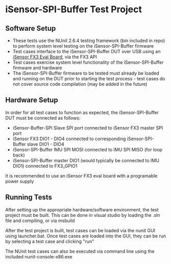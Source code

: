 # iSensor-SPI-Buffer Test Project

## Software Setup

* These tests use the NUnit 2.6.4 testing framework (bin included in repo) to perform system level testing on the iSensor-SPI-Buffer firmware
* Test cases interface to the iSensor-SPI-Buffer DUT over USB using an [iSensor FX3 Eval Board](https://github.com/juchong/iSensor-FX3-API), via the FX3 API
* Test cases exercise system level functionality of the iSensor-SPI-Buffer firmware and hardware
* The iSensor-SPI-Buffer firmware to be tested must already be loaded and running on the DUT prior to starting the test process - test cases do not cover source code compilation (may be added in the future)

## Hardware Setup

In order for all test cases to function as expected, the iSensor-SPI-Buffer DUT must be connected as follows:
* iSensor-Buffer-SPI Slave SPI port connected to iSensor FX3 master SPI port
* iSensor FX3 DIO1 - DIO4 connected to corresponding iSensor-SPI-Buffer slave DIO1 - DIO4
* iSensor-SPI-Buffer IMU SPI MOSI connected to IMU SPI MISO (for loop back)
* iSensor-SPI-Buffer master DIO1 (would typically be connected to IMU DIO1) connected to FX3_GPIO1 

It is recommended to use an iSensor FX3 eval board with a programable power supply

## Running Tests

After setting up the appropriate hardware/software environment, the test project must be built. This can be done in visual studio by loading the .sln file and compiling, or via msbuild

After the test project is built, test cases can be loaded via the nunit GUI using launcher.bat. Once test cases are loaded into the GUI, they can be run by selecting a test case and clicking "run"

The NUnit test cases can also be executed via command line using the included nunit-console-x86.exe
